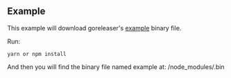 ## Example

This example will download goreleaser's [example](https://github.com/goreleaser/example/releases/tag/v1.3.0) binary file.

Run:
```shell
yarn or npm install
```

And then you will find the binary file named example at: /node_modules/.bin
